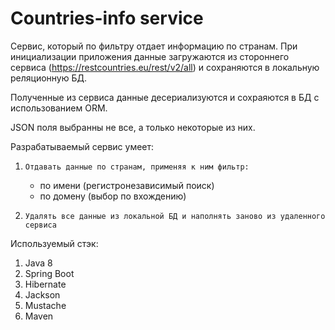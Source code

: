 # Countries-info service

Cервис, который по фильтру отдает информацию по странам. При инициализации приложения данные загружаются из стороннего сервиса (https://restcountries.eu/rest/v2/all) и сохраняются в локальную реляционную БД.

Полученные из сервиса данные десериализуются и сохраяются в БД с использованием ORM.

JSON поля выбранны не все, а только некоторые из них.

Разрабатываемый сервис умеет:
1.     Отдавать данные по странам, применяя к ним фильтр: 
    - по имени (регистронезависимый поиск)
    - по домену (выбор по вхождению)


2.     Удалять все данные из локальной БД и наполнять заново из удаленного сервиса

Используемый стэк:
1. Java 8
2. Spring Boot
3. Hibernate
4. Jackson
5. Mustache
6. Maven
